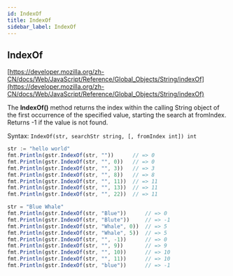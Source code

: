 ```yaml
---
id: IndexOf
title: IndexOf
sidebar_label: IndexOf
---
```



## IndexOf
[https://developer.mozilla.org/zh-CN/docs/Web/JavaScript/Reference/Global_Objects/String/indexOf](https://developer.mozilla.org/zh-CN/docs/Web/JavaScript/Reference/Global_Objects/String/indexOf)

The **IndexOf()** method returns the index within the calling String object of the first occurrence of the specified value, starting the search at fromIndex. Returns -1 if the value is not found.

Syntax: `IndexOf(str, searchStr string, [, fromIndex int]) int`

```js
str := "hello world"
fmt.Println(gstr.IndexOf(str, ""))      // => 0
fmt.Println(gstr.IndexOf(str, "", 0))   // => 0
fmt.Println(gstr.IndexOf(str, "", 3))   // => 3
fmt.Println(gstr.IndexOf(str, "", 8))   // => 8
fmt.Println(gstr.IndexOf(str, "", 11))  // => 11
fmt.Println(gstr.IndexOf(str, "", 13))  // => 11
fmt.Println(gstr.IndexOf(str, "", 22))  // => 11

str = "Blue Whale"
fmt.Println(gstr.IndexOf(str, "Blue"))      // => 0
fmt.Println(gstr.IndexOf(str, "Blute"))     // => -1
fmt.Println(gstr.IndexOf(str, "Whale", 0))  // => 5
fmt.Println(gstr.IndexOf(str, "Whale", 5))  // => 5
fmt.Println(gstr.IndexOf(str, "", -1))      // => 0
fmt.Println(gstr.IndexOf(str, "", 9))       // => 9
fmt.Println(gstr.IndexOf(str, "", 10))      // => 10
fmt.Println(gstr.IndexOf(str, "", 11))      // => 10
fmt.Println(gstr.IndexOf(str, "blue"))      // => -1
```